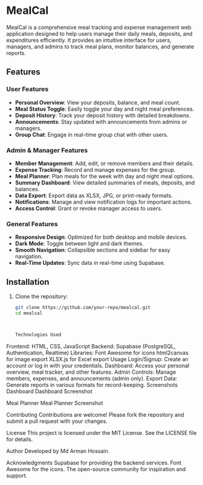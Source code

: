 # MealCal

MealCal is a comprehensive meal tracking and expense management web application designed to help users manage their daily meals, deposits, and expenditures efficiently. It provides an intuitive interface for users, managers, and admins to track meal plans, monitor balances, and generate reports.

## Features

### User Features
- **Personal Overview**: View your deposits, balance, and meal count.
- **Meal Status Toggle**: Easily toggle your day and night meal preferences.
- **Deposit History**: Track your deposit history with detailed breakdowns.
- **Announcements**: Stay updated with announcements from admins or managers.
- **Group Chat**: Engage in real-time group chat with other users.

### Admin & Manager Features
- **Member Management**: Add, edit, or remove members and their details.
- **Expense Tracking**: Record and manage expenses for the group.
- **Meal Planner**: Plan meals for the week with day and night meal options.
- **Summary Dashboard**: View detailed summaries of meals, deposits, and balances.
- **Data Export**: Export data as XLSX, JPG, or print-ready formats.
- **Notifications**: Manage and view notification logs for important actions.
- **Access Control**: Grant or revoke manager access to users.

### General Features
- **Responsive Design**: Optimized for both desktop and mobile devices.
- **Dark Mode**: Toggle between light and dark themes.
- **Smooth Navigation**: Collapsible sections and sidebar for easy navigation.
- **Real-Time Updates**: Sync data in real-time using Supabase.

## Installation

1. Clone the repository:
   ```bash
   git clone https://github.com/your-repo/mealcal.git
   cd mealcal



   Technologies Used
Frontend: HTML, CSS, JavaScript
Backend: Supabase (PostgreSQL, Authentication, Realtime)
Libraries:
Font Awesome for icons
html2canvas for image export
XLSX.js for Excel export
Usage
Login/Signup: Create an account or log in with your credentials.
Dashboard: Access your personal overview, meal tracker, and other features.
Admin Controls: Manage members, expenses, and announcements (admin only).
Export Data: Generate reports in various formats for record-keeping.
Screenshots
Dashboard
Dashboard Screenshot

Meal Planner
Meal Planner Screenshot

Contributing
Contributions are welcome! Please fork the repository and submit a pull request with your changes.

License
This project is licensed under the MIT License. See the LICENSE file for details.

Author
Developed by Md Arman Hossain.

Acknowledgments
Supabase for providing the backend services.
Font Awesome for the icons.
The open-source community for inspiration and support.